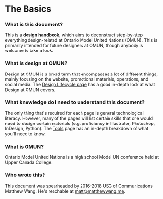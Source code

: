 # The Basics

### What is this document?

This is a **design handbook**, which aims to deconstruct step-by-step everything design-related at Ontario Model United Nations \(OMUN\). This is primarily intended for future designers at OMUN, though anybody is welcome to take a look.

### What is design at OMUN?

Design at OMUN is a broad term that encompasses a lot of different things, mainly focusing on the website, promotional materials, operations, and social media. The [Design Lifecycle page](design-lifecycle/) has a good in-depth look at what Design at OMUN covers.

### What knowledge do I need to understand this document?

The only thing that's required for each page is general technological literacy. However, many of the pages will list certain skills that one would need to design certain materials \(e.g. proficiency in Illustrator, Photoshop, InDesign, Python\). The [Tools](tools.md) page has an in-depth breakdown of what you'll need to know.

### What is OMUN?

Ontario Model United Nations is a high school Model UN conference held at Upper Canada College.

### Who wrote this?

This document was spearheaded by 2016-2018 USG of Communications Matthew Wang. He's reachable at [matt@matthewwang.me](mailto:matt@matthewwang.me).



